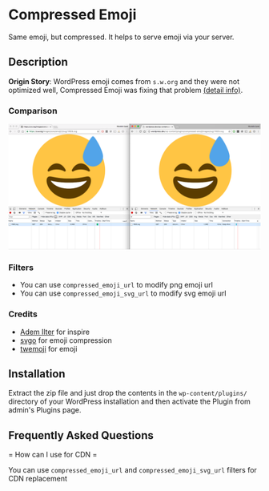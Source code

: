 Compressed Emoji
===============

Same emoji, but compressed. It helps to serve emoji via your server.

## Description ##

__Origin Story__: WordPress emoji comes from `s.w.org` and they were not optimized well, Compressed Emoji was fixing that problem [(detail info)](https://wptavern.com/new-wordpress-plugin-serves-pre-compressed-emoji).

### Comparison ###

![Comparison](https://raw.githubusercontent.com/mustafauysal/compressed-emoji/master/.wordpress-org/screenshot-1.png)


### Filters ###

* You can use `compressed_emoji_url` to modify png emoji url
* You can use `compressed_emoji_svg_url` to modify svg emoji url




### Credits ###

* [Adem Ilter](https://github.com/ademilter/) for inspire
* [svgo](https://github.com/svg/svgo) for emoji compression
* [twemoji](https://github.com/twitter/twemoji) for emoji


## Installation ##

Extract the zip file and just drop the contents in the `wp-content/plugins/` directory of your WordPress installation and then activate the Plugin from admin's Plugins page.


## Frequently Asked Questions ##

= How can I use for CDN =

You can use `compressed_emoji_url` and 	`compressed_emoji_svg_url` filters for CDN replacement

